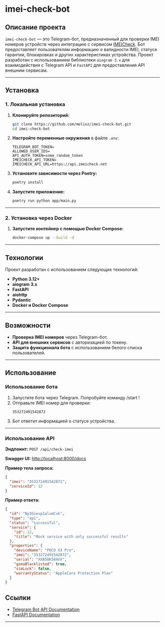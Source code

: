# **imei-check-bot**

## **Описание проекта**

`imei-check-bot` — это Telegram-бот, предназначенный для проверки IMEI номеров устройств через интеграцию с сервисом [IMEICheck](https://imeicheck.net/). Бот предоставляет пользователям информацию о валидности IMEI, статусе гарантии, блокировках и других характеристиках устройства. Проект разработан с использованием библиотеки `aiogram 3.x` для взаимодействия с Telegram API и `FastAPI` для предоставления API внешним сервисам.

---

## **Установка**

### **1. Локальная установка**

1. **Клонируйте репозиторий:**

   ```bash
   git clone https://github.com/melixz/imei-check-bot.git
   cd imei-check-bot
   ```

2. **Настройте переменные окружения** в файле `.env`:

   ```env
   TELEGRAM_BOT_TOKEN=
   ALLOWED_USER_IDS=
   API_AUTH_TOKEN=some_random_token
   IMEICHECK_API_TOKEN=
   IMEICHECK_API_URL=https://api.imeicheck.net
   ```

3. **Установите зависимости через Poetry:**

   ```bash
   poetry install
   ```

4. **Запустите приложение:**

   ```bash
   poetry run python app/main.py
   ```

---

### **2. Установка через Docker**

1. **Запустите контейнер с помощью Docker Compose:**

   ```bash
   docker-compose up --build -d
   ```

---

## **Технологии**

Проект разработан с использованием следующих технологий:

- **Python 3.12+**
- **aiogram 3.x**
- **FastAPI**
- **aiohttp**
- **Pydantic**
- **Docker и Docker Compose**

---

## **Возможности**

- **Проверка IMEI номеров** через Telegram-бот.
- **API для внешних сервисов** с авторизацией по токену.
- **Защита функционала бота** с использованием белого списка пользователей.

---

## **Использование**

### **Использование бота**

1. Запустите бота через Telegram. Попробуйте команду /start !
2. Отправьте IMEI номер для проверки:
   ```
   353272491542872
   ```
3. Бот ответит информацией о статусе устройства.

---

### **Использование API**

**Эндпоинт:** `POST /api/check-imei`

**Swagger UI:** [http://localhost:8000/docs](http://localhost:8000/docs)

**Пример тела запроса:**

```json
{
  "imei": "353272491542872",
  "serviceId": 12
}
```

**Пример ответа:**

```json
{
  "id": "Ny3Gievp1alumCvk",
  "type": "api",
  "status": "successful",
  "service": {
    "id": 12,
    "title": "Mock service with only successful results"
  },
  "properties": {
    "deviceName": "POCO X3 Pro",
    "imei": "353272491542872",
    "serial": "XXB58K584VX",
    "gsmaBlacklisted": true,
    "simLock": false,
    "warrantyStatus": "AppleCare Protection Plan"
  }
}
```

## **Ссылки**

- [Telegram Bot API Documentation](https://core.telegram.org/bots/api)
- [FastAPI Documentation](https://fastapi.tiangolo.com/)

---
